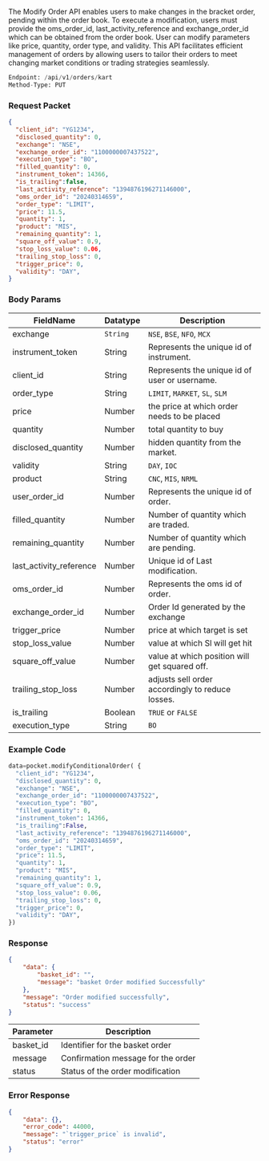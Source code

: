<!-- ## Modify Bracket Order -->
The Modify Order API enables users to make changes in the bracket order, pending within the order book. To execute a modification, users must provide the oms_order_id, last_activity_reference and exchange_order_id which can be obtained from the order book. User can modify parameters like price, quantity, order type, and validity. This API facilitates efficient management of orders by allowing users to tailor their orders to meet changing market conditions or trading strategies seamlessly.


```python
Endpoint: /api/v1/orders/kart
Method-Type: PUT
```

### Request Packet
```json
{
  "client_id": "YG1234",
  "disclosed_quantity": 0,
  "exchange": "NSE",
  "exchange_order_id": "1100000007437522",
  "execution_type": "BO",
  "filled_quantity": 0,
  "instrument_token": 14366,
  "is_trailing":false,
  "last_activity_reference": "1394876196271146000",
  "oms_order_id": "20240314659",
  "order_type": "LIMIT",
  "price": 11.5,
  "quantity": 1,
  "product": "MIS",
  "remaining_quantity": 1,
  "square_off_value": 0.9,
  "stop_loss_value": 0.06,
  "trailing_stop_loss": 0,
  "trigger_price": 0,
  "validity": "DAY",
}
```

### Body Params
| FieldName                | Datatype | Description                                       |
|--------------------------|----------|---------------------------------------------------|
| exchange                 | `String`   | `NSE`, `BSE`, `NFO`, `MCX`                          |
| instrument_token         | String   | Represents the unique id of instrument.           |
| client_id                | String   | Represents the unique id of user or username.     |
| order_type               | String   | `LIMIT`, `MARKET`, `SL`, `SLM`                           |
| price              | Number     | the price at which order needs to be placed                                 |
| quantity           | Number     | total quantity to buy                                 |
| disclosed_quantity | Number     | hidden quantity from the market.                      |
| validity                 | String   | `DAY`, `IOC`                                        |
| product                  | String   | `CNC`, `MIS`, `NRML`                                    |
| user_order_id            | Number   | Represents the unique id of order.                |
| filled_quantity          | Number   | Number of quantity which are traded.              |
| remaining_quantity       | Number   | Number of quantity which are pending.             |
| last_activity_reference  | Number   | Unique id of Last modification.                   |
| oms_order_id            | Number   | Represents the oms id of order.                |
| exchange_order_id        | Number   |  Order Id generated by the exchange                                       |
| trigger_price      | Number     | price at which target is set                                 |
| stop_loss_value    | Number     |value at which Sl will get hit                      |
| square_off_value   | Number     | value at which position will get squared off.                       |
| trailing_stop_loss | Number     | adjusts sell order accordingly to reduce losses.                      |
| is_trailing              | Boolean  | `TRUE` or `FALSE`                                     |
| execution_type           | String   | `BO`                                                |


### Example Code
```python
data=pocket.modifyConditionalOrder( {
  "client_id": "YG1234",
  "disclosed_quantity": 0,
  "exchange": "NSE",
  "exchange_order_id": "1100000007437522",
  "execution_type": "BO",
  "filled_quantity": 0,
  "instrument_token": 14366,
  "is_trailing":False,
  "last_activity_reference": "1394876196271146000",
  "oms_order_id": "20240314659",
  "order_type": "LIMIT",
  "price": 11.5,
  "quantity": 1,
  "product": "MIS",
  "remaining_quantity": 1,
  "square_off_value": 0.9,
  "stop_loss_value": 0.06,
  "trailing_stop_loss": 0,
  "trigger_price": 0,
  "validity": "DAY",
})
```

### Response
```json
{
    "data": {
        "basket_id": "",
        "message": "basket Order modified Successfully"
    },
    "message": "Order modified successfully",
    "status": "success"
}
```

| Parameter           | Description                          |
|---------------|--------------------------------------|
| basket_id     | Identifier for the basket order      |
| message       | Confirmation message for the order   |
| status        | Status of the order modification     |


### Error Response
```json
{
    "data": {},
    "error_code": 44000,
    "message": "`trigger_price` is invalid",
    "status": "error"
}
```
